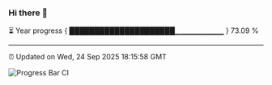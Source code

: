 ### Hi there 👋

⏳ Year progress { █████████████████████▁▁▁▁▁▁▁▁▁ } 73.09 %

---

⏰ Updated on Wed, 24 Sep 2025 18:15:58 GMT

![Progress Bar CI](https://github.com/Shyam-Makwana/GitHub-Actions-Demo/workflows/Progress%20Bar%20CI/badge.svg)
